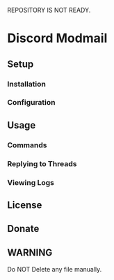 REPOSITORY IS NOT READY.

# Discord Modmail

## Setup

### Installation

### Configuration

## Usage

### Commands

### Replying to Threads

### Viewing Logs

## License

## Donate

## WARNING
Do NOT Delete any file manually.
